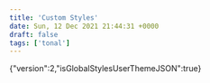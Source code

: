 ```yaml
---
title: 'Custom Styles'
date: Sun, 12 Dec 2021 21:44:31 +0000
draft: false
tags: ['tonal']
---
```


{"version":2,"isGlobalStylesUserThemeJSON":true}